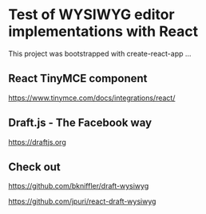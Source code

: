 # Test of WYSIWYG editor implementations with React

This project was bootstrapped with create-react-app ... 

## React TinyMCE component

https://www.tinymce.com/docs/integrations/react/

## Draft.js - The Facebook way

https://draftjs.org

## Check out

https://github.com/bkniffler/draft-wysiwyg

https://github.com/jpuri/react-draft-wysiwyg

